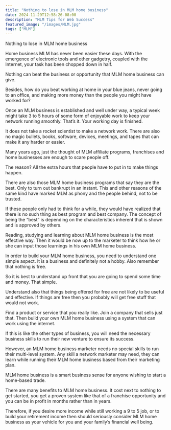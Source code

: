 ```yaml
---
title: "Nothing to lose in MLM home business"
date: 2024-11-29T12:58:26-08:00
description: "MLM Tips for Web Success"
featured_image: "/images/MLM.jpg"
tags: ["MLM"]
---
```


Nothing to lose in MLM home business


Home business MLM has never been easier these days. With the emergence of electronic tools and other gadgetry, coupled with the Internet, your task has been chopped down in half. 

Nothing can beat the business or opportunity that MLM home business can give.

Besides, how do you beat working at home in your blue jeans, never going to an office, and making more money than the people you might have worked for?

Once an MLM business is established and well under way, a typical week might take 3 to 5 hours of some form of enjoyable work to keep your network running smoothly. That’s it. Your working day is finished.

It does not take a rocket scientist to make a network work. There are also no magic bullets, books, software, devices, meetings, and tapes that can make it any harder or easier. 


Many years ago, just the thought of MLM affiliate programs, franchises and home businesses are enough to scare people off. 

The reason? All the extra hours that people have to put in to make things happen. 

There are also those MLM home business programs that say they are the best. Only to turn out bankrupt in an instant. This and other reasons of the same kind have marked MLM as phony and the people behind, not to be trusted. 

If these people only had to think for a while, they would have realized that there is no such thing as best program and best company. The concept of being the “best” is depending on the characteristics inherent that is shown and is approved by others.

Reading, studying and learning about MLM home business is the most effective way. Then it would be now up to the marketer to think how he or she can input those learnings in his own MLM home business. 

In order to build your MLM home business, you need to understand one simple aspect. It is a business and definitely not a hobby. Also remember that nothing is free. 

So it is best to understand up front that you are going to spend some time and money. That simple. 

Understand also that things being offered for free are not likely to be useful and effective. If things are free then you probably will get free stuff that would not work. 

Find a product or service that you really like. Join a company that sells just that. Then build your own MLM home business using a system that can work using the internet. 
 
If this is like the other types of business, you will need the necessary business skills to run their new venture to ensure its success. 

However, an MLM home business marketer needs no special skills to run their multi-level system. Any skill a network marketer may need, they can learn while running their MLM home business based from their marketing plan. 

MLM home business is a smart business sense for anyone wishing to start a home-based trade. 

There are many benefits to MLM home business. It cost next to nothing to get started, you get a proven system like that of a franchise opportunity and you can be in profit in months rather than in years. 

Therefore, if you desire more income while still working a 9 to 5 job, or to build your retirement income then should seriously consider MLM home business as your vehicle for you and your family’s financial well being.


